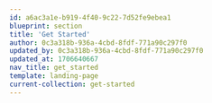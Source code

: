 ```yaml
---
id: a6ac3a1e-b919-4f40-9c22-7d52fe9ebea1
blueprint: section
title: 'Get Started'
author: 0c3a318b-936a-4cbd-8fdf-771a90c297f0
updated_by: 0c3a318b-936a-4cbd-8fdf-771a90c297f0
updated_at: 1706640667
nav_title: get_started
template: landing-page
current-collection: get-started
---
```


